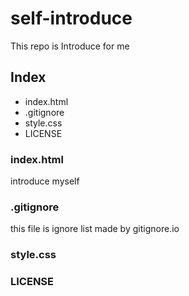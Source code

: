 # self-introduce

This repo is Introduce for me

## Index

- index.html
- .gitignore
- style.css
- LICENSE

### index.html

introduce myself

### .gitignore

this file is ignore list
made by gitignore.io

### style.css


### LICENSE


